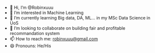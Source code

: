 - 👋 Hi, I’m @Robinxuuu
- 👀 I’m interested in Machine Learning
- 🌱 I’m currently learning Big data, DA, ML... in my MSc Data Science in UoS
- 💞️ I’m looking to collaborate on building fair and profitable recommandation system
- 📫 How to reach me: robinxuuu@gmail.com
- 😄 Pronouns: He/His


<!---
Robinxuuu/Robinxuuu is a ✨ special ✨ repository because its `README.md` (this file) appears on your GitHub profile.
You can click the Preview link to take a look at your changes.
--->
